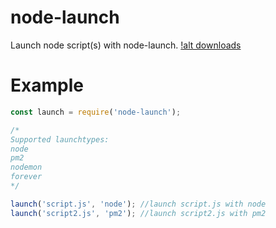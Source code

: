 # node-launch
Launch node script(s) with node-launch.
[!alt downloads](https://img.shields.io/npm/dt/node-launch.svg)

# Example
```js
const launch = require('node-launch');

/*
Supported launchtypes:
node
pm2
nodemon
forever
*/

launch('script.js', 'node'); //launch script.js with node
launch('script2.js', 'pm2'); //launch script2.js with pm2
```
